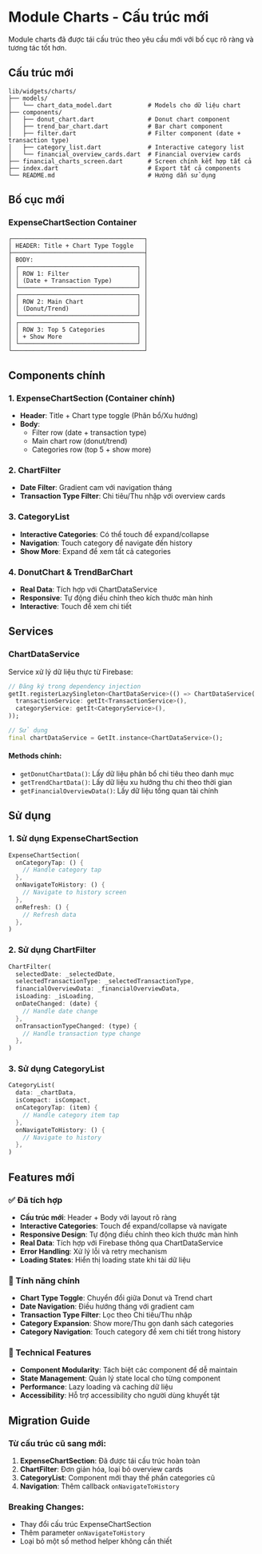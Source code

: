 # Module Charts - Cấu trúc mới

Module charts đã được tái cấu trúc theo yêu cầu mới với bố cục rõ ràng và tương tác tốt hơn.

## Cấu trúc mới

```
lib/widgets/charts/
├── models/
│   └── chart_data_model.dart          # Models cho dữ liệu chart
├── components/
│   ├── donut_chart.dart               # Donut chart component
│   ├── trend_bar_chart.dart           # Bar chart component
│   ├── filter.dart                    # Filter component (date + transaction type)
│   ├── category_list.dart             # Interactive category list
│   └── financial_overview_cards.dart  # Financial overview cards
├── financial_charts_screen.dart       # Screen chính kết hợp tất cả
├── index.dart                         # Export tất cả components
└── README.md                          # Hướng dẫn sử dụng
```

## Bố cục mới

### ExpenseChartSection Container
```
┌─────────────────────────────────────┐
│ HEADER: Title + Chart Type Toggle   │
├─────────────────────────────────────┤
│ BODY:                               │
│ ┌─────────────────────────────────┐ │
│ │ ROW 1: Filter                   │ │
│ │ (Date + Transaction Type)       │ │
│ └─────────────────────────────────┘ │
│ ┌─────────────────────────────────┐ │
│ │ ROW 2: Main Chart               │ │
│ │ (Donut/Trend)                   │ │
│ └─────────────────────────────────┘ │
│ ┌─────────────────────────────────┐ │
│ │ ROW 3: Top 5 Categories         │ │
│ │ + Show More                     │ │
│ └─────────────────────────────────┘ │
└─────────────────────────────────────┘
```

## Components chính

### 1. ExpenseChartSection (Container chính)
- **Header**: Title + Chart type toggle (Phân bổ/Xu hướng)
- **Body**: 
  - Filter row (date + transaction type)
  - Main chart row (donut/trend)
  - Categories row (top 5 + show more)

### 2. ChartFilter
- **Date Filter**: Gradient cam với navigation tháng
- **Transaction Type Filter**: Chi tiêu/Thu nhập với overview cards

### 3. CategoryList
- **Interactive Categories**: Có thể touch để expand/collapse
- **Navigation**: Touch category để navigate đến history
- **Show More**: Expand để xem tất cả categories

### 4. DonutChart & TrendBarChart
- **Real Data**: Tích hợp với ChartDataService
- **Responsive**: Tự động điều chỉnh theo kích thước màn hình
- **Interactive**: Touch để xem chi tiết

## Services

### ChartDataService
Service xử lý dữ liệu thực từ Firebase:

```dart
// Đăng ký trong dependency injection
getIt.registerLazySingleton<ChartDataService>(() => ChartDataService(
  transactionService: getIt<TransactionService>(),
  categoryService: getIt<CategoryService>(),
));

// Sử dụng
final chartDataService = GetIt.instance<ChartDataService>();
```

#### Methods chính:
- `getDonutChartData()`: Lấy dữ liệu phân bổ chi tiêu theo danh mục
- `getTrendChartData()`: Lấy dữ liệu xu hướng thu chi theo thời gian
- `getFinancialOverviewData()`: Lấy dữ liệu tổng quan tài chính

## Sử dụng

### 1. Sử dụng ExpenseChartSection
```dart
ExpenseChartSection(
  onCategoryTap: () {
    // Handle category tap
  },
  onNavigateToHistory: () {
    // Navigate to history screen
  },
  onRefresh: () {
    // Refresh data
  },
)
```

### 2. Sử dụng ChartFilter
```dart
ChartFilter(
  selectedDate: _selectedDate,
  selectedTransactionType: _selectedTransactionType,
  financialOverviewData: _financialOverviewData,
  isLoading: _isLoading,
  onDateChanged: (date) {
    // Handle date change
  },
  onTransactionTypeChanged: (type) {
    // Handle transaction type change
  },
)
```

### 3. Sử dụng CategoryList
```dart
CategoryList(
  data: _chartData,
  isCompact: isCompact,
  onCategoryTap: (item) {
    // Handle category item tap
  },
  onNavigateToHistory: () {
    // Navigate to history
  },
)
```

## Features mới

### ✅ Đã tích hợp
- **Cấu trúc mới**: Header + Body với layout rõ ràng
- **Interactive Categories**: Touch để expand/collapse và navigate
- **Responsive Design**: Tự động điều chỉnh theo kích thước màn hình
- **Real Data**: Tích hợp với Firebase thông qua ChartDataService
- **Error Handling**: Xử lý lỗi và retry mechanism
- **Loading States**: Hiển thị loading state khi tải dữ liệu

### 🎯 Tính năng chính
- **Chart Type Toggle**: Chuyển đổi giữa Donut và Trend chart
- **Date Navigation**: Điều hướng tháng với gradient cam
- **Transaction Type Filter**: Lọc theo Chi tiêu/Thu nhập
- **Category Expansion**: Show more/Thu gọn danh sách categories
- **Category Navigation**: Touch category để xem chi tiết trong history

### 🔧 Technical Features
- **Component Modularity**: Tách biệt các component để dễ maintain
- **State Management**: Quản lý state local cho từng component
- **Performance**: Lazy loading và caching dữ liệu
- **Accessibility**: Hỗ trợ accessibility cho người dùng khuyết tật

## Migration Guide

### Từ cấu trúc cũ sang mới:
1. **ExpenseChartSection**: Đã được tái cấu trúc hoàn toàn
2. **ChartFilter**: Đơn giản hóa, loại bỏ overview cards
3. **CategoryList**: Component mới thay thế phần categories cũ
4. **Navigation**: Thêm callback `onNavigateToHistory`

### Breaking Changes:
- Thay đổi cấu trúc ExpenseChartSection
- Thêm parameter `onNavigateToHistory` 
- Loại bỏ một số method helper không cần thiết 